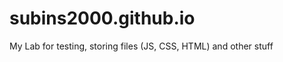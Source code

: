 subins2000.github.io
====================

My Lab for testing, storing files (JS, CSS, HTML) and other stuff
